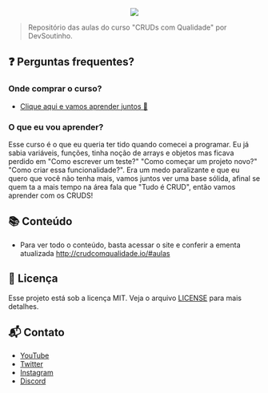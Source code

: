 <p align="center">
   <img src="https://user-images.githubusercontent.com/13791385/219491917-1a378a81-6794-4b21-95ff-c712efa2f904.png" />
</p>

> Repositório das aulas do curso "CRUDs com Qualidade" por DevSoutinho.

## ❓ Perguntas frequentes?

### Onde comprar o curso?

- [Clique aqui e vamos aprender juntos 🤝](https://crudcomqualidade.io/comprar)

### O que eu vou aprender?

Esse curso é o que eu queria ter tido quando comecei a programar. Eu já sabia variáveis, funções, tinha noção de arrays e objetos mas ficava perdido em "Como escrever um teste?" "Como começar um projeto novo?" "Como criar essa funcionalidade?". Era um medo paralizante e que eu quero que você não tenha mais, vamos juntos ver uma base sólida, afinal se quem ta a mais tempo na área fala que "Tudo é CRUD", então vamos aprender com os CRUDS!

## 📚 Conteúdo

- Para ver todo o conteúdo, basta acessar o site e conferir a ementa atualizada http://crudcomqualidade.io/#aulas

## 📝 Licença

Esse projeto está sob a licença MIT. Veja o arquivo [LICENSE](LICENSE) para mais detalhes.

## 📬 Contato

- [YouTube](https://youtube.com/@DevSoutinho)
- [Twitter](https://twitter.com/omariosouto)
- [Instagram](https://instagram.com/devsoutinho)
- [Discord](https://mariosouto.com/discord/)